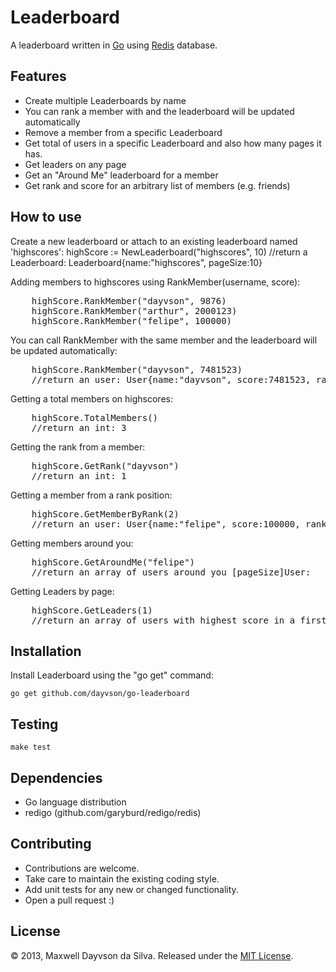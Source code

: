 Leaderboard
===========

A leaderboard written in [Go](http://golang.org/) using [Redis](http://redis.io/) database.

Features
--------

* Create multiple Leaderboards by name 
* You can rank a member with and the leaderboard will be updated automatically
* Remove a member from a specific Leaderboard
* Get total of users in a specific Leaderboard and also how many pages it has.
* Get leaders on any page
* Get an "Around Me" leaderboard for a member
* Get rank and score for an arbitrary list of members (e.g. friends)	

How to use
----------

Create a new leaderboard or attach to an existing leaderboard named 'highscores': 
    highScore := NewLeaderboard("highscores", 10)
    //return a Leaderboard: Leaderboard{name:"highscores", pageSize:10}

Adding members to highscores using RankMember(username, score):
<pre>
    highScore.RankMember("dayvson", 9876)
    highScore.RankMember("arthur", 2000123)
    highScore.RankMember("felipe", 100000)
</pre>

You can call RankMember with the same member and the leaderboard will be updated automatically:
<pre>
	highScore.RankMember("dayvson", 7481523)
	//return an user: User{name:"dayvson", score:7481523, rank:1}
</pre>

Getting a total members on highscores:
<pre>
	highScore.TotalMembers()
	//return an int: 3
</pre>

Getting the rank from a member:
<pre>
	highScore.GetRank("dayvson")
	//return an int: 1
</pre>

Getting a member from a rank position:
<pre>
	highScore.GetMemberByRank(2)
	//return an user: User{name:"felipe", score:100000, rank:2}
</pre>

Getting members around you:
<pre>
	highScore.GetAroundMe("felipe")
	//return an array of users around you [pageSize]User:
</pre>

Getting Leaders by page:
<pre>
	highScore.GetLeaders(1)
	//return an array of users with highest score in a first page (you can specify any page): [pageSize]User
</pre>

Installation
------------

Install Leaderboard using the "go get" command:

    go get github.com/dayvson/go-leaderboard


Testing
-------
    make test

Dependencies
------------
* Go language distribution
* redigo (github.com/garyburd/redigo/redis)



Contributing
------------

* Contributions are welcome.
* Take care to maintain the existing coding style.
* Add unit tests for any new or changed functionality.
* Open a pull request :)


License
-------
© 2013, Maxwell Dayvson da Silva. Released under the [MIT License](LICENSE).
